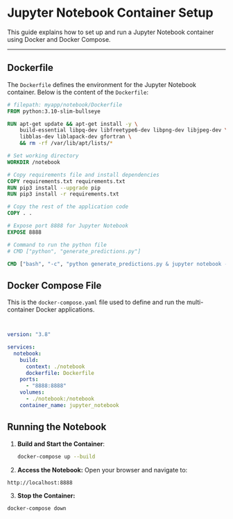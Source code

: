 # Jupyter Notebook Container Setup

This guide explains how to set up and run a Jupyter Notebook container using Docker and Docker Compose.

---

## Dockerfile

The `Dockerfile` defines the environment for the Jupyter Notebook container. Below is the content of the `Dockerfile`:

```dockerfile
# filepath: myapp/notebook/Dockerfile
FROM python:3.10-slim-bullseye

RUN apt-get update && apt-get install -y \
    build-essential libpq-dev libfreetype6-dev libpng-dev libjpeg-dev \
    libblas-dev liblapack-dev gfortran \
    && rm -rf /var/lib/apt/lists/*

# Set working directory
WORKDIR /notebook

# Copy requirements file and install dependencies
COPY requirements.txt requirements.txt 
RUN pip3 install --upgrade pip
RUN pip3 install -r requirements.txt

# Copy the rest of the application code
COPY . .

# Expose port 8888 for Jupyter Notebook
EXPOSE 8888

# Command to run the python file
# CMD ["python", "generate_predictions.py"]

CMD ["bash", "-c", "python generate_predictions.py & jupyter notebook --ip=0.0.0.0 --port=8888 --allow-root --NotebookApp.token=''"]
```



## Docker Compose File

This is the `docker-compose.yaml` file used to define and run the multi-container Docker applications.

```yaml


version: "3.8"

services:
  notebook:
    build:
      context: ./notebook
      dockerfile: Dockerfile
    ports:
      - "8888:8888"
    volumes:
      - ./notebook:/notebook
    container_name: jupyter_notebook
```

## Running the Notebook

1. **Build and Start the Container**:
   ```bash
   docker-compose up --build
   ```
2. **Access the Notebook:** Open your browser and navigate to:

  ```bash
  http://localhost:8888
  ```
3. **Stop the Container:**
  ```bash
  docker-compose down
  ```
